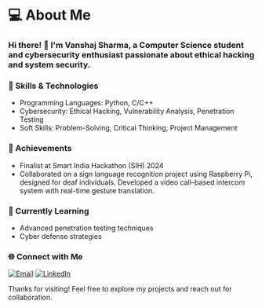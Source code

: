 # 💻 About Me

### Hi there! 👋 I'm **Vanshaj Sharma**, a Computer Science student and cybersecurity enthusiast passionate about ethical hacking and system security.

### 🚀 Skills & Technologies
- Programming Languages: Python, C/C++
- Cybersecurity: Ethical Hacking, Vulnerability Analysis, Penetration Testing
- Soft Skills: Problem-Solving, Critical Thinking, Project Management

### 🏅 Achievements
- Finalist at Smart India Hackathon (SIH) 2024
- Collaborated on a sign language recognition project using Raspberry Pi, designed for deaf individuals. Developed a video call–based intercom system with real-time gesture translation.

### 🌱 Currently Learning
- Advanced penetration testing techniques
- Cyber defense strategies

### 🌐 Connect with Me
[![Email](https://img.shields.io/badge/Email-D14836?style=for-the-badge&logo=gmail&logoColor=white)](mailto:vanshajpagotra06@gmail.com)  [![LinkedIn](https://img.shields.io/badge/LinkedIn-0077B5?style=for-the-badge&logo=linkedin&logoColor=white)](www.linkedin.com/in/vanshajsharma06)  

Thanks for visiting! Feel free to explore my projects and reach out for collaboration.
